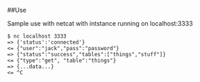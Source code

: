 ##Use

Sample use with netcat with intstance running on localhost:3333
```
$ nc localhost 3333
=> {'status':'connected'}
<= {"user":"jack","pass":"password"}
=> {"status":"success","tables":["things","stuff"]}
<= {"type":"get", "table":"things"}
=> {...data...}
<= ^C
```